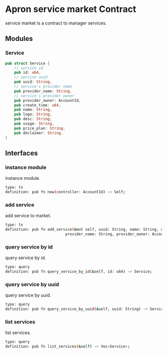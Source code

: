 # Apron service market Contract

service market is a contract to manager services.

## Modules

### Service
```rust
pub struct Service {
    // service id
    pub id: u64,
    // service uuid
    pub uuid: String,
    // service's provider name
    pub provider_name: String,
    // service's provider owner
    pub provider_owner: AccountId,
    pub create_time: u64,
    pub name: String,
    pub logo: String,
    pub desc: String,
    pub usage: String,
    pub price_plan: String,
    pub declaimer: String,
}
```

## Interfaces

### instance module
instance module.
```bash
type: tx
definition: pub fn new(controller: AccountId) -> Self;
```

### add service
add service to market.
```bash
type: tx
definition: pub fn add_service(&mut self, uuid: String, name: String, desc: String, logo: String, create_time: u64,
                           provider_name: String, provider_owner: AccountId, usage: String, price_plan: String, declaimer: String) -> bool;
```

### query service by id
query service by id.
```bash
type: query
definition: pub fn query_service_by_id(&self, id: u64) -> Service;
```

### query service by uuid
query service by uuid.
```bash
type: query
definition: pub fn query_service_by_uuid(&self, uuid: String) -> Service;
```

### list services
list services.
```bash
type: query
definition: pub fn list_services(&self) -> Vec<Service>;
```
